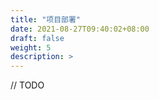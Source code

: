 ```yaml
---
title: "项目部署"
date: 2021-08-27T09:40:02+08:00
draft: false
weight: 5
description: >
---
```


// TODO

